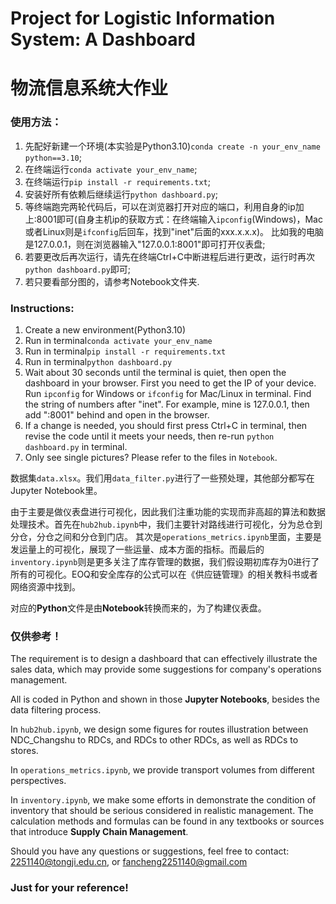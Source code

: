 # Project for Logistic Information System: A Dashboard
# 物流信息系统大作业

### 使用方法：
1. 先配好新建一个环境(本实验是Python3.10)`conda create -n your_env_name python==3.10`;
2. 在终端运行`conda activate your_env_name`;
3. 在终端运行`pip install -r requirements.txt`;
4. 安装好所有依赖后继续运行`python dashboard.py`;
5. 等终端跑完两轮代码后，可以在浏览器打开对应的端口，利用自身的ip加上:8001即可(自身主机ip的获取方式：在终端输入`ipconfig`(Windows)，Mac或者Linux则是`ifconfig`后回车，找到"inet"后面的xxx.x.x.x)。
比如我的电脑是127.0.0.1，则在浏览器输入"127.0.0.1:8001"即可打开仪表盘;
6. 若要更改后再次运行，请先在终端Ctrl+C中断进程后进行更改，运行时再次`python dashboard.py`即可;
7. 若只要看部分图的，请参考Notebook文件夹.

### Instructions:
1. Create a new environment(Python3.10)
2. Run in terminal`conda activate your_env_name`
3. Run in terminal`pip install -r requirements.txt`
4. Run in terminal`python dashboard.py`
5. Wait about 30 seconds until the terminal is quiet, then open the dashboard in your browser. First you need to get the IP of your device. Run `ipconfig` for Windows or `ifconfig` for Mac/Linux in terminal.
Find the string of numbers after "inet". For example, mine is 127.0.0.1, then add ":8001" behind and open in the browser.
6. If a change is needed, you should first press Ctrl+C in terminal, then revise the code until it meets your needs, then re-run `python dashboard.py` in terminal.
7. Only see single pictures? Please refer to the files in `Notebook`.


数据集`data.xlsx`。我们用`data_filter.py`进行了一些预处理，其他部分都写在Jupyter Notebook里。

由于主要是做仪表盘进行可视化，因此我们注重功能的实现而非高超的算法和数据处理技术。首先在`hub2hub.ipynb`中，我们主要针对路线进行可视化，分为总仓到分仓，分仓之间和分仓到门店。
其次是`operations_metrics.ipynb`里面，主要是发运量上的可视化，展现了一些运量、成本方面的指标。而最后的`inventory.ipynb`则是更多关注了库存管理的数据，我们假设期初库存为0进行了所有的可视化。EOQ和安全库存的公式可以在《供应链管理》的相关教科书或者网络资源中找到。

对应的$\textbf{Python}$文件是由$\textbf{Notebook}$转换而来的，为了构建仪表盘。
### 仅供参考！


The requirement is to design a dashboard that can effectively illustrate the sales data, which may provide some suggestions for company's operations management.

All is coded in Python and shown in those $\textbf{Jupyter Notebooks}$, besides the data filtering process.

In `hub2hub.ipynb`, we design some figures for routes illustration between NDC_Changshu to RDCs, and RDCs to other RDCs, as well as RDCs to stores.

In `operations_metrics.ipynb`, we provide transport volumes from different perspectives.

In `inventory.ipynb`, we make some efforts in demonstrate the condition of inventory that should be serious considered in realistic management.
The calculation methods and formulas can be found in any textbooks or sources that introduce $\textbf{Supply Chain Management}$.

Should you have any questions or suggestions, feel free to contact: 2251140@tongji.edu.cn, or fancheng2251140@gmail.com

### Just for your reference!




